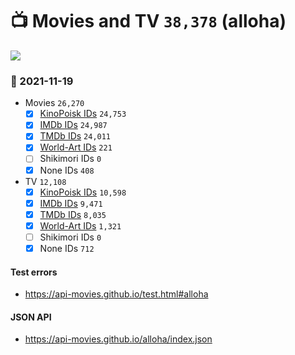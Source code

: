 # :tv: Movies and TV `38,378` (alloha)

<a href="https://API-Movies.github.io"><img src="https://API-Movies.github.io/banner.png?cache"></a>

### :date: 2021-11-19
- Movies `26,270`
  - [x] <a href="https://API-Movies.github.io/alloha/movie_kinopoisk_ids.json">KinoPoisk IDs</a> `24,753`
  - [x] <a href="https://API-Movies.github.io/alloha/movie_imdb_ids.json">IMDb IDs</a> `24,987`
  - [x] <a href="https://API-Movies.github.io/alloha/movie_tmdb_ids.json">TMDb IDs</a> `24,011`
  - [x] <a href="https://API-Movies.github.io/alloha/movie_world_art_ids.json">World-Art IDs</a> `221`
  - [ ] Shikimori IDs `0`
  - [x] None IDs `408`
- TV `12,108`
  - [x] <a href="https://API-Movies.github.io/alloha/tv_kinopoisk_ids.json">KinoPoisk IDs</a> `10,598`
  - [x] <a href="https://API-Movies.github.io/alloha/tv_imdb_ids.json">IMDb IDs</a> `9,471`
  - [x] <a href="https://API-Movies.github.io/alloha/tv_tmdb_ids.json">TMDb IDs</a> `8,035`
  - [x] <a href="https://API-Movies.github.io/alloha/tv_world_art_ids.json">World-Art IDs</a> `1,321`
  - [ ] Shikimori IDs `0`
  - [x] None IDs `712`
#### Test errors
- <a href='https://api-movies.github.io/test.html#alloha'>https://api-movies.github.io/test.html#alloha</a>
#### JSON API
- <a href='https://api-movies.github.io/alloha/index.json'>https://api-movies.github.io/alloha/index.json</a>
